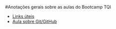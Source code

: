 #Anotações gerais sobre as aulas do Bootcamp TQI

- [Links úteis](https://github.com/fabiobarbin/Anotacoes-de-Aulas/blob/546551d17988b12e25e49807f88d70dac6adca18/Aulas%20do%20Git/Links%20uteis.md)
- [Aula sobre Git/GitHub](https://github.com/fabiobarbin/Anotacoes-de-Aulas/blob/546551d17988b12e25e49807f88d70dac6adca18/Aulas%20do%20Git/GitHub.md)

